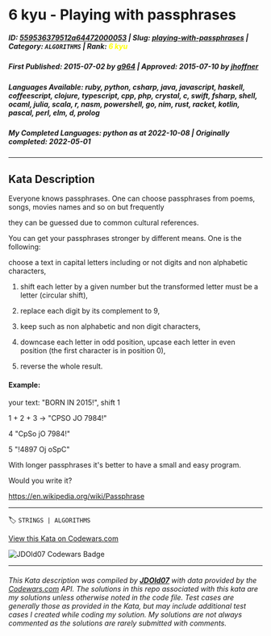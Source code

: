 # 6 kyu - Playing with passphrases

##### **ID**: [559536379512a64472000053](https://www.codewars.com/kata/559536379512a64472000053) | **Slug**: [playing-with-passphrases](https://www.codewars.com/kata/559536379512a64472000053) | **Category**: `ALGORITHMS` | **Rank**: <span style="color:yellow">6 kyu</span>

##### **First Published**: 2015-07-02 ***by*** [g964](https://www.codewars.com/users/g964) | **Approved**: 2015-07-10 ***by*** [jhoffner](https://www.codewars.com/users/jhoffner)

##### **Languages Available**: ruby, python, csharp, java, javascript, haskell, coffeescript, clojure, typescript, cpp, php, crystal, c, swift, fsharp, shell, ocaml, julia, scala, r, nasm, powershell, go, nim, rust, racket, kotlin, pascal, perl, elm, d, prolog

##### **My Completed Languages**: python ***as at*** 2022-10-08 | **Originally completed**: 2022-05-01

---

## Kata Description


Everyone knows passphrases. One can choose passphrases from poems, songs, movies names and so on but frequently

they can be guessed due to common cultural references.

You  can get your passphrases stronger by different means. One is the following:



choose a text in capital letters including or not digits and non alphabetic characters,

 

1. shift each letter by a given number but the transformed letter must be a letter (circular shift), 

2. replace each digit by its complement to 9, 

3. keep such as non alphabetic and non digit characters, 

4. downcase each letter in odd position, upcase each letter in even position (the first character is in position 0), 

5. reverse the whole result.



#### Example:



your text: "BORN IN 2015!", shift 1



1 + 2 + 3 -> "CPSO JO 7984!"



4 "CpSo jO 7984!"



5 "!4897 Oj oSpC"



With longer passphrases it's better to have a small and easy program.

Would you write it?



https://en.wikipedia.org/wiki/Passphrase

---


🏷 `STRINGS | ALGORITHMS`


[View this Kata on Codewars.com](https://www.codewars.com/kata/559536379512a64472000053)

![](https://www.codewars.com/users/jdold07/badges/large "JDOld07 Codewars Badge")

---

###### *This Kata description was compiled by [**JDOld07**](https://tpstech.dev) with data provided by the [Codewars.com](https://www.codewars.com) API.  The solutions in this repo associated with this kata are my solutions unless otherwise noted in the code file.  Test cases are generally those as provided in the Kata, but may include additional test cases I created while coding my solution.  My solutions are not always commented as the solutions are rarely submitted with comments.*
